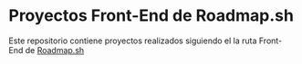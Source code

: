# Proyectos Front-End de Roadmap.sh

Este repositorio contiene proyectos realizados siguiendo el la ruta Front-End de [Roadmap.sh](https://roadmap.sh)
